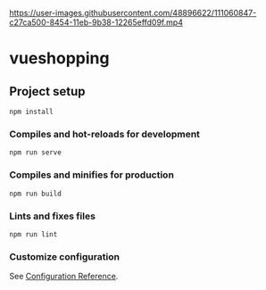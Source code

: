 https://user-images.githubusercontent.com/48896622/111060847-c27ca500-8454-11eb-9b38-12265effd09f.mp4

# vueshopping

## Project setup
```
npm install
```

### Compiles and hot-reloads for development
```
npm run serve
```

### Compiles and minifies for production
```
npm run build
```

### Lints and fixes files
```
npm run lint
```

### Customize configuration
See [Configuration Reference](https://cli.vuejs.org/config/).
